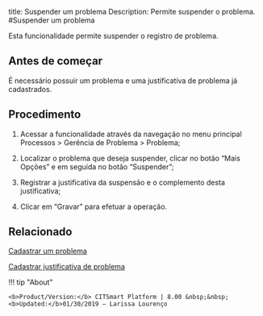 title: Suspender um problema
Description: Permite suspender o problema.
#Suspender um problema 

Esta funcionalidade permite suspender o registro de problema.

Antes de começar
----------------

É necessário possuir um problema e uma justificativa de problema já cadastrados.

Procedimento
------------

1.  Acessar a funcionalidade através da navegação no menu principal Processos \>
    Gerência de Problema \> Problema;

2.  Localizar o problema que deseja suspender, clicar no botão “Mais Opções” e
    em seguida no botão “Suspender”;

3.  Registrar a justificativa da suspensão e o complemento desta justificativa;

4.  Clicar em “Gravar” para efetuar a operação.

Relacionado 
------------

[Cadastrar um problema](/pt-br/citsmart-esp-8/processes/problem/use/register-problem.html)

[Cadastrar justificativa de problema](/pt-br/citsmart-esp-8/processes/problem/configuration/problem-justification.html)

!!! tip "About"

    <b>Product/Version:</b> CITSmart Platform | 8.00 &nbsp;&nbsp;
    <b>Updated:</b>01/30/2019 – Larissa Lourenço
